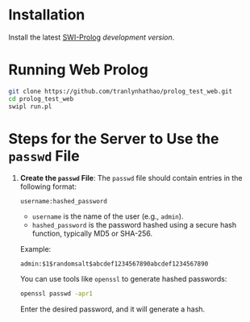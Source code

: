 # Installation

Install the latest  [SWI-Prolog](http://www.swi-prolog.org) _development
version_.

# Running Web Prolog

```bash
git clone https://github.com/tranlynhathao/prolog_test_web.git
cd prolog_test_web
swipl run.pl
```

# Steps for the Server to Use the `passwd` File

1. **Create the `passwd` File**:
   The `passwd` file should contain entries in the following format:

   ```
   username:hashed_password
   ```

   - `username` is the name of the user (e.g., `admin`).
   - `hashed_password` is the password hashed using a secure hash function, typically MD5 or SHA-256.

   Example:

   ```
   admin:$1$randomsalt$abcdef1234567890abcdef1234567890
   ```

   You can use tools like `openssl` to generate hashed passwords:

   ```bash
   openssl passwd -apr1
   ```

   Enter the desired password, and it will generate a hash.
